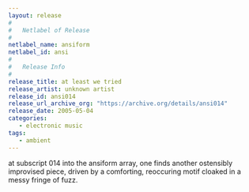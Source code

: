 ```yaml
---
layout: release
#
#   Netlabel of Release
#
netlabel_name: ansiform
netlabel_id: ansi
#
#   Release Info
#
release_title: at least we tried
release_artist: unknown artist
release_id: ansi014
release_url_archive_org: "https://archive.org/details/ansi014"
release_date: 2005-05-04
categories:
   - electronic music
tags:
   - ambient
---
```

at subscript 014 into the ansiform array, one finds another ostensibly improvised piece, driven by a comforting, reoccuring motif cloaked in a messy fringe of fuzz.







